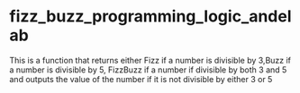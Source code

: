 # fizz_buzz_programming_logic_andelab
This is a function that returns either Fizz if a number is divisible by 3,Buzz if a number is divisible by 5, FizzBuzz if a number if divisible by both 3 and 5 and outputs the value of the number if it is not divisible by either 3 or 5
